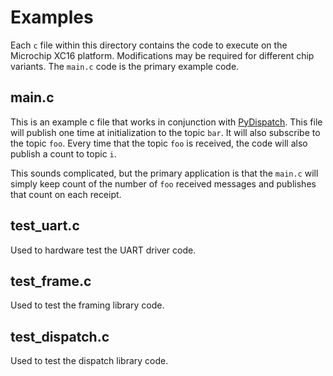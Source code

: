 # Examples #

Each `c` file within this directory contains the code to execute on the Microchip XC16
platform.  Modifications may be required for different chip variants.  The `main.c`
code is the primary example code.

## main.c ##

This is an example c file that works in conjunction with [PyDispatch](https://github.com/slightlynybbled/PyDispatch).
This file will publish one time at initialization to the topic `bar`.  It will also
subscribe to the topic `foo`.  Every time that the topic `foo` is received, the code
will also publish a count to topic `i`.

This sounds complicated, but the primary application is that the `main.c` will simply
keep count of the number of `foo` received messages and publishes that count on each
receipt.

## test_uart.c ##

Used to hardware test the UART driver code.

## test_frame.c ##

Used to test the framing library code.

## test_dispatch.c ##

Used to test the dispatch library code.